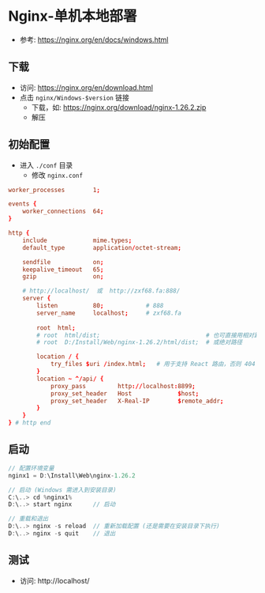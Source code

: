 # Nginx-单机本地部署
- 参考: https://nginx.org/en/docs/windows.html


## 下载
- 访问: https://nginx.org/en/download.html
- 点击 `nginx/Windows-$version` 链接
  - 下载，如: https://nginx.org/download/nginx-1.26.2.zip
  - 解压


## 初始配置
- 进入 `./conf` 目录
  - 修改 `nginx.conf`
```conf
worker_processes        1;

events {
    worker_connections  64;
}

http {
    include             mime.types;
    default_type        application/octet-stream;

    sendfile            on;
    keepalive_timeout   65;
    gzip                on;

    # http://localhost/  或  http://zxf68.fa:888/ 
    server {
        listen          80;            # 888
        server_name     localhost;     # zxf68.fa
        
        root  html;
        # root  html/dist;                              # 也可直接用相对路径
        # root  D:/Install/Web/nginx-1.26.2/html/dist;  # 或绝对路径

        location / {
            try_files $uri /index.html;   # 用于支持 React 路由，否则 404
        }
        location ~ ^/api/ {
            proxy_pass         http://localhost:8899;
            proxy_set_header   Host             $host;
            proxy_set_header   X-Real-IP        $remote_addr;
        }
    }
} # http end
```


## 启动
```js
// 配置环境变量
nginx1 = D:\Install\Web\nginx-1.26.2

// 启动 (Windows 需进入到安装目录)
C:\..> cd %nginx1%
D:\..> start nginx      // 启动

// 重载和退出
D:\..> nginx -s reload  // 重新加载配置 (还是需要在安装目录下执行)
D:\..> nginx -s quit    // 退出
```


## 测试
- 访问: http://localhost/